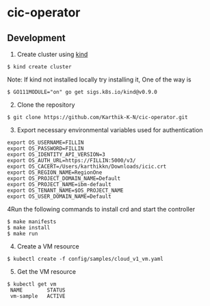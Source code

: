 # cic-operator



## Development

1. Create cluster using [kind](https://kind.sigs.k8s.io/)
```
$ kind create cluster
```

Note: If kind not installed locally try installing it, One of the way is
```
$ GO111MODULE="on" go get sigs.k8s.io/kind@v0.9.0
```

2. Clone the repository
```
$ git clone https://github.com/Karthik-K-N/cic-operator.git
```

3. Export necessary environmental variables used for authentication

```
export OS_USERNAME=FILLIN
export OS_PASSWORD=FILLIN
export OS_IDENTITY_API_VERSION=3
export OS_AUTH_URL=https://FILLIN:5000/v3/
export OS_CACERT=/Users/karthikkn/Downloads/icic.crt
export OS_REGION_NAME=RegionOne
export OS_PROJECT_DOMAIN_NAME=Default
export OS_PROJECT_NAME=ibm-default
export OS_TENANT_NAME=$OS_PROJECT_NAME
export OS_USER_DOMAIN_NAME=Default
```

4Run the following commands to install crd and start the controller
```
$ make manifests
$ make install
$ make run
```

4. Create a VM resource

```
$ kubectl create -f config/samples/cloud_v1_vm.yaml
```

5. Get the VM resource

```
$ kubectl get vm
 NAME        STATUS
 vm-sample   ACTIVE
```